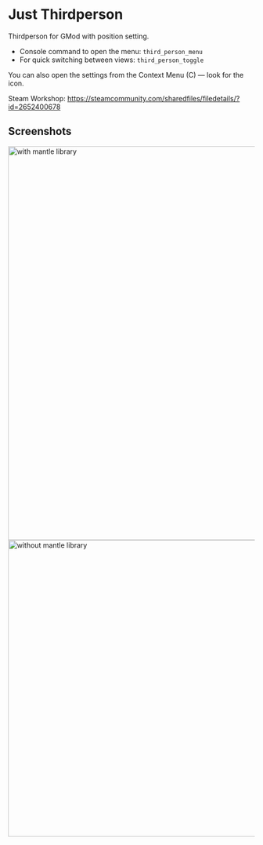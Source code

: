 # Just Thirdperson

Thirdperson for GMod with position setting.

- Console command to open the menu: `third_person_menu`
- For quick switching between views: `third_person_toggle`

You can also open the settings from the Context Menu (C) — look for the icon.

Steam Workshop: https://steamcommunity.com/sharedfiles/filedetails/?id=2652400678

## Screenshots
<img width="966" height="803" alt="with mantle library" src="https://github.com/user-attachments/assets/3da9de5a-7b54-4a7e-84f6-a8d1b41c37e5" />
<img width="685" height="605" alt="without mantle library" src="https://github.com/user-attachments/assets/d68e241c-e64b-4a83-bc1b-a8d9a776ad0b" />
